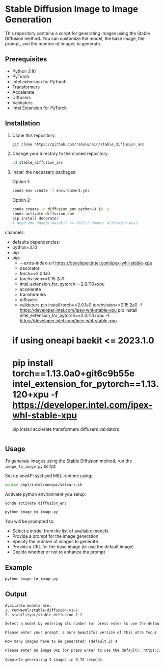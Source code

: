 # Stable Diffusion Image to Image Generation

This repository contains a script for generating images using the Stable Diffusion method. You can customize the model, the base image, the prompt, and the number of images to generate.

## Prerequisites

- Python 3.10
- PyTorch
- Intel extension for PyTorch
- Transformers
- Accelerate
- Diffusers
- Validators
- Intel Extension for PyTorch

## Installation

1. Clone this repository:
    ```bash
    git clone https://github.com/rahulunair/stable_diffusion_arc
    ```
2. Change your directory to the cloned repository:
   
    ```bash
    cd stable_diffusion_arc
    ```
4. Install the necessary packages:

   Option 1:
   ```bash
   conda env create -f environment.yml
   ```
   Option 2:
    ```bash
    conda create -n diffusion_env python=3.10 -y
    conda activate diffusion_env
    pip install decorator
    # need the oneapi basekit >= 2023.2.0name: diffusion_env2
channels:
  - defaults
dependencies:
  - python=3.10
  - pip
  - pip:
    - --extra-index-url https://developer.intel.com/ipex-whl-stable-xpu
    - decorator
    - torch==2.0.1a0
    - torchvision==0.15.2a0
    - intel_extension_for_pytorch==2.0.110+xpu
    - accelerate
    - transformers
    - diffusers
    - validators
    pip install torch==2.0.1a0 torchvision==0.15.2a0 -f https://developer.intel.com/ipex-whl-stable-xpu
    pip install intel_extension_for_pytorch==2.0.110+xpu -f https://developer.intel.com/ipex-whl-stable-xpu
    # if using oneapi baekit <= 2023.1.0
    # pip install  torch==1.13.0a0+git6c9b55e intel_extension_for_pytorch==1.13.120+xpu -f https://developer.intel.com/ipex-whl-stable-xpu
    pip install acclerate transformers diffusers validators
    ```

## Usage

To generate images using the Stable Diffusion method, run the `image_to_image.py` script:

Set up oneAPI sycl and MKL runtime using:

```bash
source /opt/intel/oneapi/setvars.sh
```

Activate python environment you setup:

```bash
conda activate diffusion_env
```

```bash
python image_to_image.py
```

You will be prompted to:

 - Select a model from the list of available models
 - Provide a prompt for the image generation
 - Specify the number of images to generate
 - Provide a URL for the base image (or use the default image)
 - Decide whether or not to enhance the prompt

 ## Example

 ```bash
 python image_to_image.py 
```

## Output

```bash
Available models are:
1. runwayml/stable-diffusion-v1-5
2. stabilityai/stable-diffusion-2-1

Select a model by entering its number (or press enter to use the default model): 2

Please enter your prompt: a more beautiful version of this utra focus

How many images have to be generated: (default 2) 4

Please enter an image URL (or press Enter to use the default): https://user-images.githubusercontent.com/786476/257653599-54621a2d-6306-4c30-b375-c8771de66ce4.png
...
Complete generating 4 images in 9.72 seconds.
```
